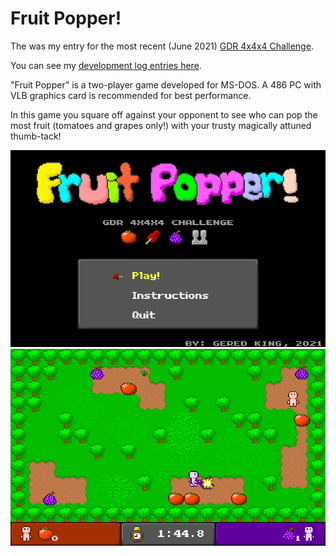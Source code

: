 # Fruit Popper!

The was my entry for the most recent (June 2021) 
[GDR 4x4x4 Challenge](http://noop.rocks/gdr/viewtopic.php?f=2&t=46).

You can see my [development log entries here](http://noop.rocks/gdr/viewtopic.php?f=5&t=57).

"Fruit Popper" is a two-player game developed for MS-DOS. A 486 PC with VLB graphics card is 
recommended for best performance. 

In this game you square off against your opponent to see who can pop the most fruit (tomatoes and
grapes only!) with your trusty magically attuned thumb-tack!

![Title Screen](screenshots/title_screen.png)
![In Game](screenshots/in_game_1.png)

